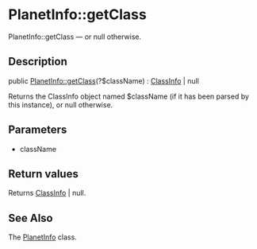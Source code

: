 PlanetInfo::getClass
================

PlanetInfo::getClass — or null otherwise.

Description
---------------


public [PlanetInfo::getClass](https://github.com/lingtalfi/DocTools/blob/master/doc/api/DocTools/Info/PlanetInfo/getClass.md)(?$className) : [ClassInfo](https://github.com/lingtalfi/DocTools/blob/master/doc/api/DocTools/Info/ClassInfo.md) | null




Returns the ClassInfo object named $className (if it has been parsed by this instance),
or null otherwise.




Parameters
--------------

- className
    

Return values
----------------

Returns [ClassInfo](https://github.com/lingtalfi/DocTools/blob/master/doc/api/DocTools/Info/ClassInfo.md) | null.









See Also
-----------

The [PlanetInfo](https://github.com/lingtalfi/DocTools/blob/master/doc/api/DocTools/Info/PlanetInfo.md) class.
